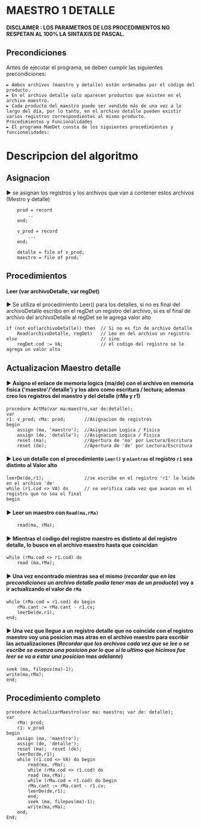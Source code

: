 # MAESTRO 1 DETALLE 
#### DISCLAIMER : LOS PARAMETROS DE LOS PROCEDIMIENTOS NO RESPETAN AL 100% LA SINTAXIS DE PASCAL.
## Precondiciones
Antes de ejecutar el programa, se deben cumplir las siguientes precondiciones:

    ► Ambos archivos (maestro y detalle) están ordenados por el código del producto.
    ► En el archivo detalle solo aparecen productos que existen en el archivo maestro.
    ► Cada producto del maestro puede ser vendido más de una vez a lo largo del día, por lo tanto, en el archivo detalle pueden existir varios registros correspondientes al mismo producto.
    Procedimientos y Funcionalidades
    ► El programa MaeDet consta de los siguientes procedimientos y funcionalidades:

# Descripcion del algoritmo 
## Asignacion 
► se asignan los registros y los archivos que van a contener estos archivos (Mestro y detalle)
       
        prod = record
            ..             
        end;

        v_prod = record
            ...             
        end;

        detalle = file of v_prod;         
        maestro = file of prod;`
## Procedimientos
#### Leer (var archivoDetalle, var regDet)
► Se utiliza el procedimiento Leer() para los detalles, si no es final del archivoDetalle escribo en el regDet un registro del archivo, si es el final de archivo del archivoDetalle al regDet se le agrega valor alto

    if (not eof(archivoDetalle)) then  // Si no es fin de archivo detalle
        Read(archivoDetalle, regDet)   // Leo en del archivo un registro 
    else                               // sino
        regDet.cod := VA;              // el codigo del registro se le agrega un valor alto

## Actualizacion Maestro detalle
#### ► Asigno el enlace de memoria logica (ma/de) con el archivo en memoria fisica ('maestro'/'detalle') y los abro como escritura / lectura; ademas creo los registros del maestro y del detalle (rMa y r1)
    
    procedure ActMa(var ma:maestro,var de:detalle);
    var
    r1: v_prod; rMa: prod;       //Asignacion de registros 
    begin
        assign (ma, 'maestro');  //Asignacion Logica / Fisica 
        assign (de, 'detalle');  //Asignacion Logica / Fisica 
        reset (ma);              //Apertura de 'ma' por Lectura/Escritura
        reset (de);              //Apertura de 'de' por Lectura/Escritura
#### ► Leo un detalle con el procedimiento `Leer()` y `mientras` el registro `r1` sea distinto al Valor alto 
    leerDe(de,r1);               //se escribe en el registro 'r1' lo leido en el archivo 'de'
    while (r1.cod <> VA) do      // se verifica cada vez que avanzo en el registro que no sea el final
    begin
#### ► Leer un maestro con `Read(ma,rMa)`    
        read(ma, rMa);
#### ► Mientras el codigo del registro maestro es distinto al del registro detalle, lo busco en el archivo maestro hasta que coincidan

    while (rMa.cod <> r1.cod) do
        read (ma,rMa);
#### ► Una vez encontrado mientras sea el mismo (*recordar que en las precondiciones un archivo detalle podia tener mas de un producto*) voy a ir actualizando el valor de `rMa`
    
    while (rMa.cod = r1.cod) do begin
        rMa.cant := rMa.cant - r1.cv;        
        leerDe(de,r1);          
    end;
#### ► Una vez que llegue a un registro detalle que no coincide con el registro maestro voy una posicion mas atras en el archivo maestro para escribir las actualizaciones (*Recordar que los archivos cada vez que se lee o se escribe se avanza una posicion por lo que si lo ultimo que hicimos fue leer se va a estar una posicion mas adelante*)
    seek (ma, filepos(ma)-1);
    write(ma,rMa);
    end;

## Procedimiento completo  

    procedure ActualizarMaestro(var ma: maestro; var de: detalle);
    var
        rMa: prod;
        r1: v_prod
    begin
        assign (ma, 'maestro');  
        assign (de, 'detalle');
        reset (ma);  reset (de);
        leerDe(de,r1);  
        while (r1.cod <> VA) do begin
            read(ma, rMa);
            while (rMa.cod <> r1.cod) do
            read (ma,rMa);
            while (rMa.cod = r1.cod) do begin
            rMa.cant := rMa.cant - r1.cv;        
            leerDe(de,r1);          
            end;
            seek (ma, filepos(ma)-1);
            write(ma,rMa);
        end;
    End;    